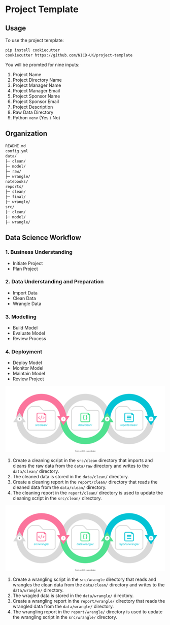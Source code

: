 # Project Template

## Usage

To use the project template:

```
pip install cookiecutter
cookiecutter https://github.com/NICD-UK/project-template
```

You will be promted for nine inputs:

1. Project Name
2. Project Directory Name
3. Project Manager Name
4. Project Manager Email
5. Project Sponsor Name
6. Project Sponsor Email
7. Project Description
8. Raw Data Directory
9. Python `venv` (Yes / No)

## Organization

```
README.md
config.yml
data/
├─ clean/
├─ model/
├─ raw/
├─ wrangle/
notebooks/
reports/
├─ clean/
├─ final/
├─ wrangle/
src/
├─ clean/
├─ model/
├─ wrangle/
```

## Data Science Workflow

### 1. Business Understanding

- Initiate Project
- Plan Project

### 2. Data Understanding and Preparation

- Import Data
- Clean Data
- Wrangle Data

### 3. Modelling

- Build Model
- Evaluate Model
- Review Process

### 4. Deployment

- Deploy Model
- Monitor Model 
- Maintain Model
- Review Project

![](figures/clean.drawio.svg)

1. Create a cleaning script in the `src/clean` directory that imports and cleans the raw data from the `data/raw` directory and writes to the `data/clean/` directory.
2. The cleaned data is stored in the `data/clean/` directory.
3. Create a cleaning report in the `report/clean/` directory that reads the cleaned data from the `data/clean/` directory.
4. The cleaning report in the `report/clean/` directory is used to update the cleaning script in the `src/clean/` directory.

![](figures/wrangle.drawio.svg)

1. Create a wrangling script in the `src/wrangle` directory that reads and wrangles the clean data from the `data/clean/` directory and writes to the `data/wrangle/` directory.
2. The wragled data is stored in the `data/wrangle/` directory.
3. Create a wrangling report in the `report/wrangle/` directory that reads the wrangled data from the `data/wrangle/` directory.
4. The wrangling report in the `report/wrangle/` directory is used to update the wrangling script in the `src/wrangle/` directory.
